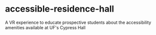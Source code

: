 # accessible-residence-hall
A VR experience to educate prospective students about the accessibility amenities available at UF's Cypress Hall
